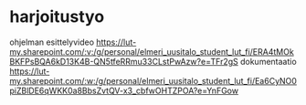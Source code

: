# harjoitustyo
ohjelman esittelyvideo
https://lut-my.sharepoint.com/:v:/g/personal/elmeri_uusitalo_student_lut_fi/ERA4tMOkBKFPsBQA6kD13K4B-QN5tfeRRmu33CLstPwAzw?e=TFr2gS
dokumentaatio
https://lut-my.sharepoint.com/:w:/g/personal/elmeri_uusitalo_student_lut_fi/Ea6CyNO0piZBlDE6qWKK0a8BbsZvtQV-x3_cbfwOHTZPOA?e=YnFGow
